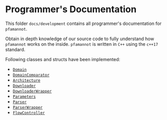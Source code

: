 [//]: # (pfamannot)
[//]: # (Protein Family Annotator)
[//]: # ()
[//]: # (docs/development/README.md)
[//]: # (Copyright © 2020 Jan Hamalčík)
[//]: # ()
[//]: # (Starting point for docs/development directory)
[//]: # ()

# Programmer's Documentation

This folder `docs/development` contains all programmer's documentation
for `pfamannot`.

Obtain in depth knowledge of our source code to fully understand how
`pfamannot` works on the inside.
`pfamannot` is written in `C++` using the `c++17` standard.

Following classes and structs have been implemented:

* [`Domain`](domain.md)
* [`DomainComparator`](domainComparator.md)
* [`Architecture`](architecture.md)
* [`Downloader`](downloader.md)
* [`DownloaderWrapper`](downloaderWrapper.md)
* [`Parameters`](parameters.md)
* [`Parser`](parser.md)
* [`ParserWrapper`](parserWrapper.md)
* [`FlowController`](flowController.md)
